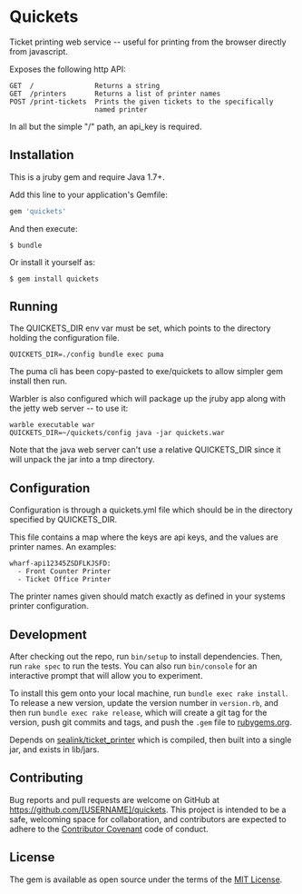 # Quickets

Ticket printing web service -- useful for printing from the browser
directly from javascript.

Exposes the following http API:

    GET  /               Returns a string
    GET  /printers       Returns a list of printer names
    POST /print-tickets  Prints the given tickets to the specifically
                         named printer

In all but the simple "/" path, an api_key is required.

## Installation

This is a jruby gem and require Java 1.7+.

Add this line to your application's Gemfile:

```ruby
gem 'quickets'
```

And then execute:

    $ bundle

Or install it yourself as:

    $ gem install quickets

## Running

The QUICKETS_DIR env var must be set, which points to the directory
holding the configuration file.

    QUICKETS_DIR=./config bundle exec puma

The puma cli has been copy-pasted to exe/quickets to allow simpler gem
install then run.

Warbler is also configured which will package up the jruby app along
with the jetty web server -- to use it:

    warble executable war
    QUICKETS_DIR=~/quickets/config java -jar quickets.war

Note that the java web server can't use a relative QUICKETS_DIR since it
will unpack the jar into a tmp directory.

## Configuration

Configuration is through a quickets.yml file which should be in the
directory specified by QUICKETS_DIR.

This file contains a map where the keys are api keys, and the values are
printer names. An examples:

    wharf-api12345ZSDFLKJSFD:
      - Front Counter Printer
      - Ticket Office Printer

The printer names given should match exactly as defined in your systems
printer configuration.

## Development

After checking out the repo, run `bin/setup` to install dependencies. Then, run `rake spec` to run the tests. You can also run `bin/console` for an interactive prompt that will allow you to experiment.

To install this gem onto your local machine, run `bundle exec rake install`. To release a new version, update the version number in `version.rb`, and then run `bundle exec rake release`, which will create a git tag for the version, push git commits and tags, and push the `.gem` file to [rubygems.org](https://rubygems.org).

Depends on [sealink/ticket_printer](https://github.com/sealink/ticket_printer)
which is compiled, then built into a single jar, and exists in lib/jars.

## Contributing

Bug reports and pull requests are welcome on GitHub at https://github.com/[USERNAME]/quickets. This project is intended to be a safe, welcoming space for collaboration, and contributors are expected to adhere to the [Contributor Covenant](contributor-covenant.org) code of conduct.


## License

The gem is available as open source under the terms of the [MIT License](http://opensource.org/licenses/MIT).

